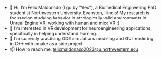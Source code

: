 - 👋 Hi, I’m Felix Maldonado (I go by "Alex"), a Biomedical Engineering PhD student at Northwestern University, Evanston, Illinois! My research is focused on studying behavior in ethologically valid environments in Unreal Engine VR; working with human and mice VR :) 
- 👀 I’m interested in VR development for neuroengineering applications, specifically in helping understand learning.
- 🌱 I’m currently practicing ODE simulations modeling and GUI rendering in C++ with cmake as a side project.
- 📫 How to reach me: felixmaldonado2023@u.northwestern.edu

<!---
felixmaldonadoos/felixmaldonadoos is a ✨ special ✨ repository because its `README.md` (this file) appears on your GitHub profile.
You can click the Preview link to take a look at your changes.
--->
